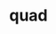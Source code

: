 ---
category: 4-letters
denotation: null
name: quad
reference_link: https://www.etymonline.com/word/quad
root_language: null
root_name: null
title: quad
type: free
word_sums:
- respelling: quad
  sum: 'Quad + '
---